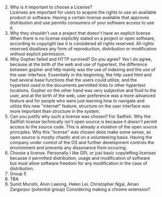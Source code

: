 2) Why is it important to choose a License?   
  Licenses are important for users to acquire the rights to use an available product or software. Having a certain license available that approves distribution and use permits consumers of your software access to use it.  
3) Why they shouldn't use a project that doesn't have an explicit license
  When there is no license explicitly stated on a project or open software, according to copyright law it is considered all rights reserved. All rights reserved disallows any form of reproduction, distribution or modification without explicit permission.  
4) Why Gopher failed and HTTP survived? Do you agree?
  Yes I do agree, because at the birth of the web and use of hypertext, the difference between gopher and http mainly was the use of indexing and the use of the user interface. Essentially in the beginning, the http used html and had several base functions that the users could utilize, and the hypertext used in the documents permitted links to other hypertext locations. Gopher on the other hand was very subjective and fluid to the user, and at the birth of the web, user preference was a more advanced feature and for people who were just learning how to navigate and utilize this new "internet" feature, structure on the user interface was more important than structure in the system.   
5) Can you justify why such a license was chosen?
  For Sailfish. Why the Sailfish license technically isn't open source is because it doesn't permit access to the source code. This is already a violation of the open source principles. Why this "license" was chosen does make some sense, as open source is mostly chaotic and on a volunteering basis. Having the company under control of the OS and further development controls the environment and prevents any dissonance from occuring.  
6) Choose a license.
  Personally I like GPL or just basic copylefting licenses because it permitted distribution, usage and modification of software but must allow software freedom for any modification in the case of distribution.  
7) Group 5  
8) TBA  
10) Sumit Munshi, Alvin Leeong, Helen Lei, Christopher Ngai, Aman Zargarpur (potential group)
  Considering making a chrome extension?  
